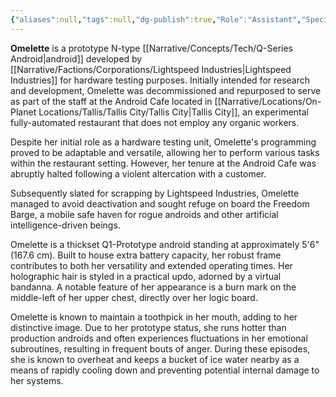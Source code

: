 ```yaml
---
{"aliases":null,"tags":null,"dg-publish":true,"Role":"Assistant","Species":"Android","Gender":"Android Woman","Pronouns":"she/her","permalink":"/narrative/characters/phyrra-s-spark/omelette/","dgPassFrontmatter":true}
---
```


**Omelette** is a prototype N-type [[Narrative/Concepts/Tech/Q-Series Android\|android]] developed by [[Narrative/Factions/Corporations/Lightspeed Industries\|Lightspeed Industries]] for hardware testing purposes. Initially intended for research and development, Omelette was decommissioned and repurposed to serve as part of the staff at the Android Cafe located in [[Narrative/Locations/On-Planet Locations/Tallis/Tallis City/Tallis City\|Tallis City]], an experimental fully-automated restaurant that does not employ any organic workers. 

Despite her initial role as a hardware testing unit, Omelette's programming proved to be adaptable and versatile, allowing her to perform various tasks within the restaurant setting. However, her tenure at the Android Cafe was abruptly halted following a violent altercation with a customer.

Subsequently slated for scrapping by Lightspeed Industries, Omelette managed to avoid deactivation and sought refuge on board the Freedom Barge, a mobile safe haven for rogue androids and other artificial intelligence-driven beings. 

Omelette is a thickset Q1-Prototype android standing at approximately 5'6" (167.6 cm). Built to house extra battery capacity, her robust frame contributes to both her versatility and extended operating times. Her holographic hair is styled in a practical updo, adorned by a virtual bandanna. A notable feature of her appearance is a burn mark on the middle-left of her upper chest, directly over her logic board.

Omelette is known to maintain a toothpick in her mouth, adding to her distinctive image. Due to her prototype status, she runs hotter than production androids and often experiences fluctuations in her emotional subroutines, resulting in frequent bouts of anger. During these episodes, she is known to overheat and keeps a bucket of ice water nearby as a means of rapidly cooling down and preventing potential internal damage to her systems.